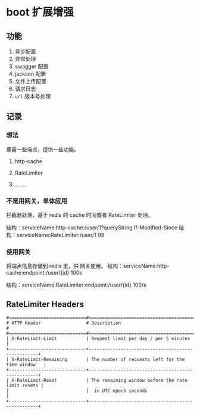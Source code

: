 # boot 扩展增强
## 功能
1. 异步配置
2. 异常处理
3. swagger 配置
4. jackson 配置
5. 文件上传配置
6. 请求日志
7. `url` 版本号处理

## 记录
### 想法
暴露一些端点，提供一些功能。

1. http-cache

2. RateLimiter

3. ... ...

### 不是用网关，单体应用
拦截器处理，基于 redis 的 cache 时间或者 RateLimiter 处理。

结构：serviceName:http-cache:/user/1?queryString If-Modified-Since
结构：serviceName:RateLimiter:/user/1 99

### 使用网关
将端点信息存储到 redis 里，供 网关使用。
结构：serviceName:http-cache:endpoint:/user/{id}  100s

结构：serviceName:RateLimiter:endpoint:/user/{id} 100/s

## RateLimiter Headers
```text
#=============================#===================================================#
# HTTP Header                 # Description                                       #
#=============================#===================================================#
| X-RateLimit-Limit           | Request limit per day / per 5 minutes             |
+-----------------------------+---------------------------------------------------+
| X-RateLimit-Remaining       | The number of requests left for the time window   |
+-----------------------------+---------------------------------------------------+
| X-RateLimit-Reset           | The remaining window before the rate limit resets |
|                             |  in UTC epoch seconds                             |
+-----------------------------+---------------------------------------------------+
```